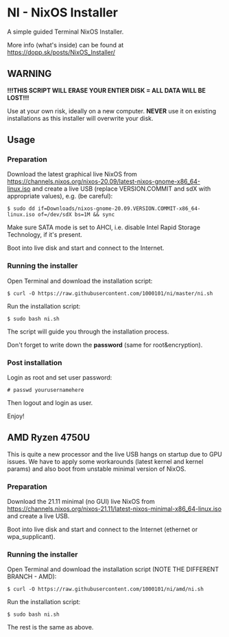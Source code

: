 # NI - NixOS Installer
A simple guided Terminal NixOS Installer.

More info (what's inside) can be found at https://dopp.sk/posts/NixOS_Installer/

## WARNING
**!!!THIS SCRIPT WILL ERASE YOUR ENTIER DISK = ALL DATA WILL BE LOST!!!**


Use at your own risk, ideally on a new computer. **NEVER** use it on existing installations as this 
installer will overwrite your disk.

## Usage

### Preparation
Download the latest graphical live NixOS from https://channels.nixos.org/nixos-20.09/latest-nixos-gnome-x86_64-linux.iso 
and create a live USB (replace VERSION.COMMIT and sdX with appropriate values), e.g. (be careful):

```$ sudo dd if=Downloads/nixos-gnome-20.09.VERSION.COMMIT-x86_64-linux.iso of=/dev/sdX bs=1M && sync```

Make sure SATA mode is set to AHCI, i.e. disable Intel Rapid Storage Technology, if it's present.

Boot into live disk and start and connect to the Internet.

### Running the installer
Open Terminal and download the installation script:

```$ curl -O https://raw.githubusercontent.com/1000101/ni/master/ni.sh```

Run the installation script:

```$ sudo bash ni.sh```

The script will guide you through the installation process.

Don't forget to write down the **password** (same for root&encryption).

### Post installation

Login as root and set user password:

```# passwd yourusernamehere```

Then logout and login as user.

Enjoy!


## AMD Ryzen 4750U
This is quite a new processor and the live USB hangs on startup due to GPU issues. We have to apply some workarounds (latest kernel and kernel params) and also boot from unstable minimal version of NixOS.

### Preparation
Download the 21.11 minimal (no GUI) live NixOS from https://channels.nixos.org/nixos-21.11/latest-nixos-minimal-x86_64-linux.iso
and create a live USB.

Boot into live disk and start and connect to the Internet (ethernet or wpa_supplicant).

### Running the installer
Open Terminal and download the installation script (NOTE THE DIFFERENT BRANCH - AMD):

```$ curl -O https://raw.githubusercontent.com/1000101/ni/amd/ni.sh```

Run the installation script:

```$ sudo bash ni.sh```

The rest is the same as above.